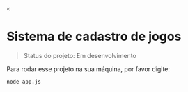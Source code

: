 <<h1>Sistema de cadastro de jogos </h1>

> Status do projeto: Em desenvolvimento

 Para rodar esse projeto na sua máquina, por favor digite:
 
 ```
 node app.js
 ```
